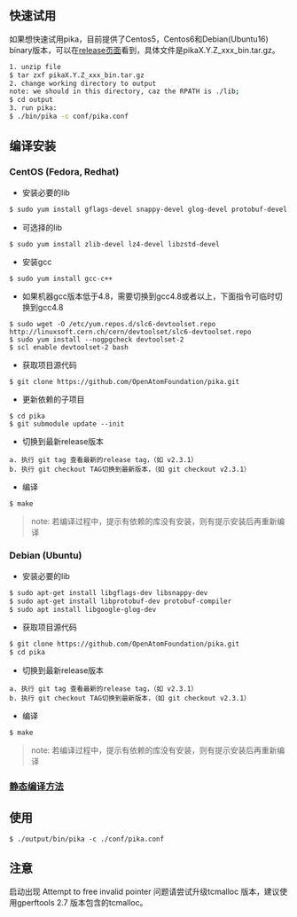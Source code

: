 ## 快速试用
如果想快速试用pika，目前提供了Centos5，Centos6和Debian(Ubuntu16) binary版本，可以在[release页面](https://github.com/Qihoo360/pika/releases)看到，具体文件是pikaX.Y.Z_xxx_bin.tar.gz。

```bash
1. unzip file
$ tar zxf pikaX.Y.Z_xxx_bin.tar.gz
2. change working directory to output
note: we should in this directory, caz the RPATH is ./lib;
$ cd output
3. run pika:
$ ./bin/pika -c conf/pika.conf
```

## 编译安装
### CentOS (Fedora, Redhat)
* 安装必要的lib

```bash
$ sudo yum install gflags-devel snappy-devel glog-devel protobuf-devel
```

* 可选择的lib
```
$ sudo yum install zlib-devel lz4-devel libzstd-devel
```

* 安装gcc

```
$ sudo yum install gcc-c++
```
* 如果机器gcc版本低于4.8，需要切换到gcc4.8或者以上，下面指令可临时切换到gcc4.8

```
$ sudo wget -O /etc/yum.repos.d/slc6-devtoolset.repo http://linuxsoft.cern.ch/cern/devtoolset/slc6-devtoolset.repo
$ sudo yum install --nogpgcheck devtoolset-2
$ scl enable devtoolset-2 bash
```
* 获取项目源代码

```
$ git clone https://github.com/OpenAtomFoundation/pika.git
```
* 更新依赖的子项目

```
$ cd pika
$ git submodule update --init
```

* 切换到最新release版本

```
a. 执行 git tag 查看最新的release tag，（如 v2.3.1）
b. 执行 git checkout TAG切换到最新版本，（如 git checkout v2.3.1）
```

* 编译

```
$ make
```

> note: 若编译过程中，提示有依赖的库没有安装，则有提示安装后再重新编译

### Debian (Ubuntu)
* 安装必要的lib

```bash
$ sudo apt-get install libgflags-dev libsnappy-dev
$ sudo apt-get install libprotobuf-dev protobuf-compiler
$ sudo apt install libgoogle-glog-dev
```


* 获取项目源代码

```bash
$ git clone https://github.com/OpenAtomFoundation/pika.git
$ cd pika
```
* 切换到最新release版本

```
a. 执行 git tag 查看最新的release tag，（如 v2.3.1）
b. 执行 git checkout TAG切换到最新版本，（如 git checkout v2.3.1）
```

* 编译
```
$ make
```

> note: 若编译过程中，提示有依赖的库没有安装，则有提示安装后再重新编译

### [静态编译方法](https://github.com/OpenAtomFoundation/pika/issues/1148)


## 使用
```
$ ./output/bin/pika -c ./conf/pika.conf
```

## 注意
启动出现 Attempt to free invalid pointer 问题请尝试升级tcmalloc 版本，建议使用gperftools 2.7 版本包含的tcmalloc。
